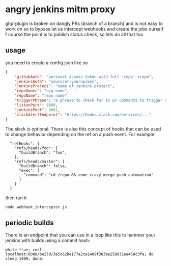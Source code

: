 # angry jenkins mitm proxy

ghprplugin is broken on dangly PRs (branch of a branch) and is not easy to work on
so to bypass let us intercept webhooks and create the jobs ourself
f course the point is to publish status check, so lets do all that too

## usage

you need to create a config.json like so

```json
{
    "githubAuth": "personal access token with full 'repo' scope",
    "jenkinsAuth": "youruser:yourapikey",
    "jenkinsProject": "name of jenkins project",
    "repoOwner": "org name",
    "repoName": "repo name",
    "triggerPhrase": "a phrase to check for in pr comments to trigger a build",
    "listenPort": 8080,
    "jenkinsPort": 8081,
    "slackAlertEndpoint": "https://hooks.slack.com/services/..."
}
```

The slack is optional. There is also this concept of hooks that can be used to change behavior depending on the ref on a push event. For example:

```
  "refHooks": {
    "refs/heads/foo": {
      "buildBranch": "foo",
    },
    "refs/heads/master": {
      "buildBranch": false,
      "exec": {
        "command": "cd /repo && some crazy merge push automation"
      }
    }
  }
```

then run it

`node webhook_interceptor.js`

## periodic builds

There is an endpoint that you can use in a loop like this to hammer your jenkins with builds using a commit hash:

```
while true; curl localhost:8080/build/3e5c62be177a2ca1489f383ee258031ee458c3fa; do sleep 1400; done;
```
